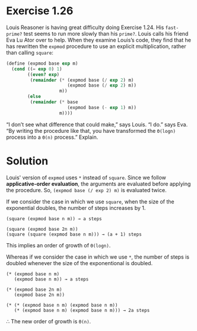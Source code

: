 # Exercise 1.26

Louis Reasoner is having great difficulty doing Exercise 1.24. His `fast-prime?` test seems to run more slowly than his `prime?`. Louis calls his friend Eva Lu Ator over to help. When they examine Louis’s code, they find that he has rewritten the `expmod` procedure to use an explicit multiplication, rather than calling `square`:

```scheme
(define (expmod base exp m)
  (cond ((= exp 0) 1)
        ((even? exp)
         (remainder (* (expmod base (/ exp 2) m)
                       (expmod base (/ exp 2) m))
                    m))
        (else
         (remainder (* base
                       (expmod base (- exp 1) m))
                    m))))
```

“I don’t see what difference that could make,” says Louis. “I do.” says Eva. “By writing the procedure like that, you have transformed the `Θ(logn)` process into a `Θ(n)` process.” Explain.

# Solution

Louis' version of `expmod` uses `*` instead of `square`. Since we follow **applicative-order evaluation**, the arguments are evaluated before applying the procedure. So, `(expmod base (/ exp 2) m)` is evaluated twice.

If we consider the case in which we use `square`, when the size of the exponential doubles, the number of steps increases by 1.

```
(square (expmod base n m)) → a steps

(square (expmod base 2n m))
(square (square (expmod base n m))) → (a + 1) steps
```

This implies an order of growth of `Θ(logn)`.

Whereas if we consider the case in which we use `*`, the number of steps is doubled whenever the size of the exponentional is doubled.

```
(* (expmod base n m)
   (expmod base n m)) → a steps

(* (expmod base 2n m)
   (expmod base 2n m))

(* (* (expmod base n m) (expmod base n m))
   (* (expmod base n m) (expmod base n m))) → 2a steps
```

∴ The new order of growth is `Θ(n)`.